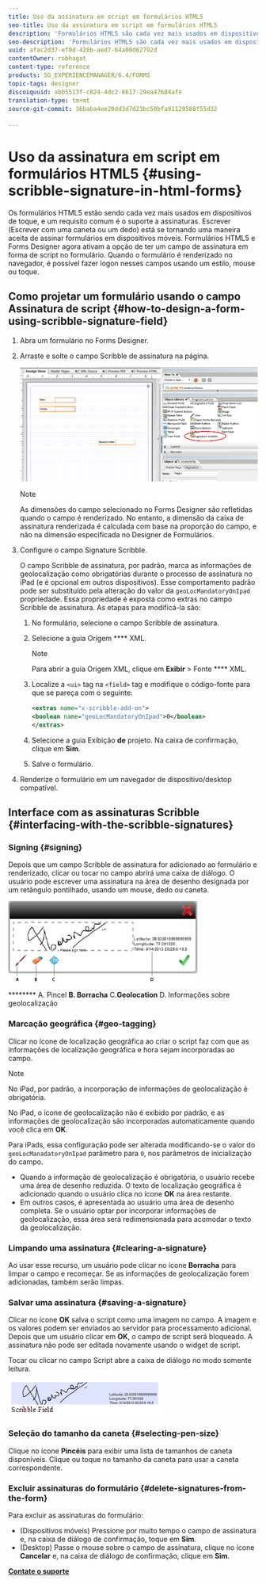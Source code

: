 ```yaml
---
title: Uso da assinatura em script em formulários HTML5
seo-title: Uso da assinatura em script em formulários HTML5
description: 'Formulários HTML5 são cada vez mais usados em dispositivos de toque, e um requisito comum é o suporte a assinaturas. Assinar documentos em dispositivos móveis está se tornando uma forma aceita de assinar formulários em dispositivos móveis. '
seo-description: 'Formulários HTML5 são cada vez mais usados em dispositivos de toque, e um requisito comum é o suporte a assinaturas. Assinar documentos em dispositivos móveis está se tornando uma forma aceita de assinar formulários em dispositivos móveis. '
uuid: afac2d37-ef0d-428b-aed7-64a00d62792d
contentOwner: robhagat
content-type: reference
products: SG_EXPERIENCEMANAGER/6.4/FORMS
topic-tags: designer
discoiquuid: abb5513f-c824-4dc2-8617-29ea47684afe
translation-type: tm+mt
source-git-commit: 36baba4ee20dd3d7d23bc50bfa91129588f55d32

---
```



# Uso da assinatura em script em formulários HTML5 {#using-scribble-signature-in-html-forms}

Os formulários HTML5 estão sendo cada vez mais usados em dispositivos de toque, e um requisito comum é o suporte a assinaturas. Escrever (Escrever com uma caneta ou um dedo) está se tornando uma maneira aceita de assinar formulários em dispositivos móveis. Formulários HTML5 e Forms Designer agora ativam a opção de ter um campo de assinatura em forma de script no formulário. Quando o formulário é renderizado no navegador, é possível fazer logon nesses campos usando um estilo, mouse ou toque.

## Como projetar um formulário usando o campo Assinatura de script {#how-to-design-a-form-using-scribble-signature-field}

1. Abra um formulário no Forms Designer.
1. Arraste e solte o campo Scribble de assinatura na página.

   ![designer_scribble](assets/designer_scribble.png)

   >[!NOTE]
   >
   >As dimensões do campo selecionado no Forms Designer são refletidas quando o campo é renderizado. No entanto, a dimensão da caixa de assinatura renderizada é calculada com base na proporção do campo, e não na dimensão especificada no Designer de Formulários.

1. Configure o campo Signature Scribble.

   O campo Scribble de assinatura, por padrão, marca as informações de geolocalização como obrigatórias durante o processo de assinatura no iPad (e é opcional em outros dispositivos). Esse comportamento padrão pode ser substituído pela alteração do valor da `geoLocMandatoryOnIpad` propriedade. Essa propriedade é exposta como extras no campo Scribble de assinatura. As etapas para modificá-la são:

   1. No formulário, selecione o campo Scribble de assinatura.
   1. Selecione a guia Origem **** XML.

      >[!NOTE]
      >
      >Para abrir a guia Origem XML, clique em **Exibir** > Fonte **** XML.

   1. Localize a `<ui>` tag na `<field>` tag e modifique o código-fonte para que se pareça com o seguinte:

      ```xml
      <extras name="x-scribble-add-on">
      <boolean name="geoLocMandatoryOnIpad">0</boolean>
      </extras>
      ```

   1. Selecione a guia Exibição **de** projeto. Na caixa de confirmação, clique em **Sim**.
   1. Salve o formulário.

1. Renderize o formulário em um navegador de dispositivo/desktop compatível.

## Interface com as assinaturas Scribble {#interfacing-with-the-scribble-signatures}

### Signing {#signing}

Depois que um campo Scribble de assinatura for adicionado ao formulário e renderizado, clicar ou tocar no campo abrirá uma caixa de diálogo. O usuário pode escrever uma assinatura na área de desenho designada por um retângulo pontilhado, usando um mouse, dedo ou caneta.

![geolocalização](assets/geolocation.png)

******** A. Pincel **B. Borracha** C.**Geolocation** D. Informações sobre geolocalização

### Marcação geográfica {#geo-tagging}

Clicar no ícone de localização geográfica ao criar o script faz com que as informações de localização geográfica e hora sejam incorporadas ao campo.

>[!NOTE]
No iPad, por padrão, a incorporação de informações de geolocalização é obrigatória.

No iPad, o ícone de geolocalização não é exibido por padrão, e as informações de geolocalização são incorporadas automaticamente quando você clica em **OK**.

Para iPads, essa configuração pode ser alterada modificando-se o valor do `geoLocManadatoryOnIpad` parâmetro para `0`, nos parâmetros de inicialização do campo.

* Quando a informação de geolocalização é obrigatória, o usuário recebe uma área de desenho reduzida. O texto de localização geográfica é adicionado quando o usuário clica no ícone **OK** na área restante.
* Em outros casos, é apresentada ao usuário uma área de desenho completa. Se o usuário optar por incorporar informações de geolocalização, essa área será redimensionada para acomodar o texto da geolocalização.

### Limpando uma assinatura {#clearing-a-signature}

Ao usar esse recurso, um usuário pode clicar no ícone **Borracha** para limpar o campo e recomeçar. Se as informações de geolocalização forem adicionadas, também serão limpas.

### Salvar uma assinatura {#saving-a-signature}

Clicar no ícone **OK** salva o script como uma imagem no campo. A imagem e os valores podem ser enviados ao servidor para processamento adicional. Depois que um usuário clicar em **OK**, o campo de script será bloqueado. A assinatura não pode ser editada novamente usando o widget de script.

Tocar ou clicar no campo Script abre a caixa de diálogo no modo somente leitura.

![3](assets/3.png)

### Seleção do tamanho da caneta {#selecting-pen-size}

Clique no ícone **Pincéis** para exibir uma lista de tamanhos de caneta disponíveis. Clique ou toque no tamanho da caneta para usar a caneta correspondente.

### Excluir assinaturas do formulário {#delete-signatures-from-the-form}

Para excluir as assinaturas do formulário:

* (Dispositivos móveis) Pressione por muito tempo o campo de assinatura e, na caixa de diálogo de confirmação, toque em **Sim**.
* (Desktop) Passe o mouse sobre o campo de assinatura, clique no ícone **Cancelar** e, na caixa de diálogo de confirmação, clique em **Sim**.

**[Contate o suporte](https://www.adobe.com/account/sign-in.supportportal.html)**
